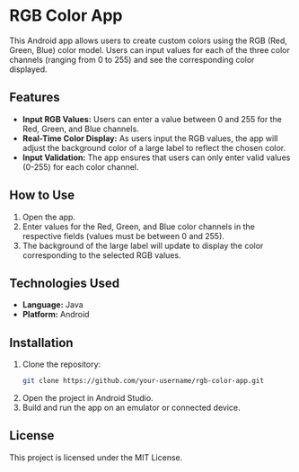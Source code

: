 # RGB Color App

This Android app allows users to create custom colors using the RGB (Red, Green, Blue) color model. Users can input values for each of the three color channels (ranging from 0 to 255) and see the corresponding color displayed.

## Features
- **Input RGB Values:** Users can enter a value between 0 and 255 for the Red, Green, and Blue channels.
- **Real-Time Color Display:** As users input the RGB values, the app will adjust the background color of a large label to reflect the chosen color.
- **Input Validation:** The app ensures that users can only enter valid values (0-255) for each color channel.

## How to Use
1. Open the app.
2. Enter values for the Red, Green, and Blue color channels in the respective fields (values must be between 0 and 255).
3. The background of the large label will update to display the color corresponding to the selected RGB values.

## Technologies Used
- **Language:** Java
- **Platform:** Android

## Installation
1. Clone the repository:
    ```bash
    git clone https://github.com/your-username/rgb-color-app.git
    ```
2. Open the project in Android Studio.
3. Build and run the app on an emulator or connected device.

## License
This project is licensed under the MIT License.
